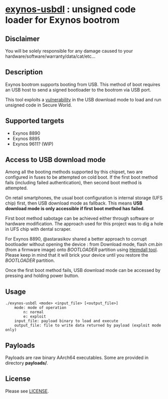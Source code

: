 # [exynos-usbdl](https://github.com/frederic/exynos-usbdl) : unsigned code loader for Exynos bootrom

## Disclaimer
You will be solely responsible for any damage caused to your hardware/software/warranty/data/cat/etc...

## Description
Exynos bootrom supports booting from USB. This method of boot requires an USB host to send a signed bootloader to the bootrom via USB port.

This tool exploits a [vulnerability](https://fredericb.info/2020/06/exynos-usbdl-unsigned-code-loader-for-exynos-bootrom.html) in the USB download mode to load and run unsigned code in Secure World.

## Supported targets
* Exynos 8890
* Exynos 8895
* Exynos 9611? (WIP)
## Access to USB download mode
Among all the booting methods supported by this chipset, two are configured in fuses to be attempted on cold boot.
If the first boot method fails (including failed authentication), then second boot method is attempted.

On retail smartphones, the usual boot configuration is internal storage (UFS chip) first, then USB download mode as fallback.
This means **USB download mode is only accessible if first boot method has failed**.

First boot method sabotage can be achieved either through software or hardware modification.
The approach used for this project was to dig a hole in UFS chip with dental scraper.

For Exynos 8890, @astarasikov shared a better approach to corrupt bootloader without opening the device : from Download mode, flash *cm.bin* (from a firmware image) onto *BOOTLOADER* partition using [Heimdall tool](https://gitlab.com/BenjaminDobell/Heimdall). Please keep in mind that it will brick your device until you restore the *BOOTLOADER* partition.

Once the first boot method fails, USB download mode can be accessed by pressing and holding power button.

## Usage
```
./exynos-usbdl <mode> <input_file> [<output_file>]
	mode: mode of operation
		n: normal
		e: exploit
	input_file: payload binary to load and execute
	output_file: file to write data returned by payload (exploit mode only)
```

## Payloads
Payloads are raw binary AArch64 executables. Some are provided in directory **payloads/**.

## License
Please see [LICENSE](/LICENSE).
